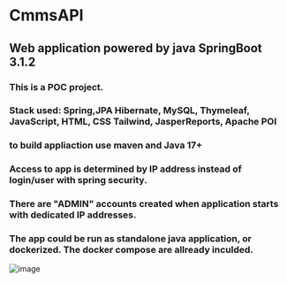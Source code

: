 # CmmsAPI
## Web application powered by java SpringBoot 3.1.2
### This is a POC project. 
### Stack used: Spring,JPA Hibernate, MySQL, Thymeleaf, JavaScript, HTML, CSS Tailwind, JasperReports, Apache POI 
### to build appliaction use maven and Java 17+

### Access to app is determined by IP address instead of login/user with spring security.
### There are "ADMIN" accounts created when application starts with dedicated IP addresses.

### The app could be run as standalone java application, or dockerized. The docker compose are allready inculded.


![image](https://github.com/WoelkeK/cmmsAPI/assets/79689140/6d891bec-7fa3-42c5-b092-cd9560ee2d64)
